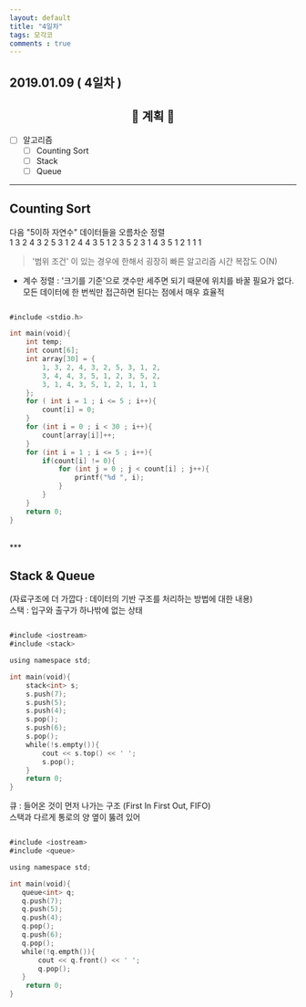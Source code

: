 ```yaml
---
layout: default
title: "4일차"
tags: 모각코
comments : true
---
```


## 2019.01.09 ( 4일차 )

## <center>📝 계획 📝</center>  

- [ ] 알고리즘
    - [ ] Counting Sort
    - [ ] Stack
    - [ ] Queue

***

## Counting Sort

다음 "5이하 자연수" 데이터들을 오름차순 정렬  
1 3 2 4 3 2 5 3 1 2 4 4 3 5 1 2 3 5 2 3 1 4 3 5 1 2 1 1 1  

> '범위 조건' 이 있는 경우에 한해서 굉장히 빠른 알고리즘
> 시간 복잡도 O(N)  

* 계수 정렬 : '크기를 기준'으로 갯수만 세주면 되기 때문에 위치를 바꿀 필요가 없다. 모든 데이터에 한 번씩만 접근하면 된다는 점에서 매우 효율적

```go

#include <stdio.h>

int main(void){
    int temp;
    int count[6];
    int array[30] = {
        1, 3, 2, 4, 3, 2, 5, 3, 1, 2, 
        3, 4, 4, 3, 5, 1, 2, 3, 5, 2,
        3, 1, 4, 3, 5, 1, 2, 1, 1, 1
    };
    for ( int i = 1 ; i <= 5 ; i++){
        count[i] = 0;
    }
    for (int i = 0 ; i < 30 ; i++){
        count[array[i]]++;
    }
    for (int i = 1 ; i <= 5 ; i++){
        if(count[i] != 0){
            for (int j = 0 ; j < count[i] ; j++){
                printf("%d ", i);
            }
        }
    }
    return 0;
}

```

<br>
***  

## Stack & Queue

(자료구조에 더 가깝다 : 데이터의 기반 구조를 처리하는 방법에 대한 내용)  
스택 : 입구와 출구가 하나밖에 없는 상태

```go

#include <iostream>
#include <stack>

using namespace std;

int main(void){
    stack<int> s;
    s.push(7);
    s.push(5);
    s.push(4);
    s.pop();
    s.push(6);
    s.pop();
    while(!s.empty()){
        cout << s.top() << ' ';
        s.pop();
    }
    return 0;
}

```

큐 : 들어온 것이 먼저 나가는 구조 (First In First Out, FIFO)  
스택과 다르게 통로의 양 옆이 뚫려 있어

```go

#include <iostream>
#include <queue>

using namespace std;

int main(void){
   queue<int> q;
   q.push(7);
   q.push(5);
   q.push(4);
   q.pop();
   q.push(6);
   q.pop();
   while(!q.empth()){
       cout << q.front() << ' ';
       q.pop();
   }
    return 0;
}

```